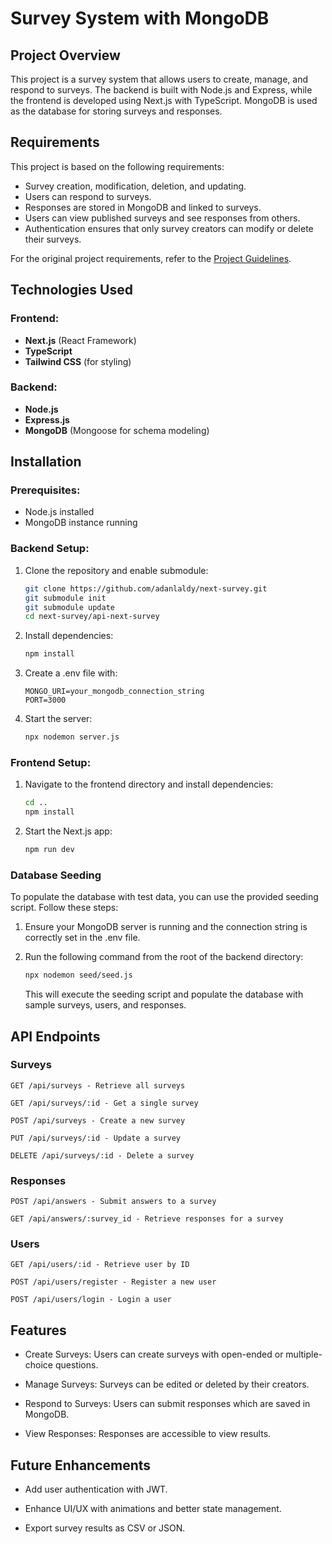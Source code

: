 # Survey System with MongoDB

## Project Overview

This project is a survey system that allows users to create, manage, and respond to surveys. The backend is built with
Node.js and Express, while the frontend is developed using Next.js with TypeScript. MongoDB is used as the database for
storing surveys and responses.

## Requirements

This project is based on the following requirements:

- Survey creation, modification, deletion, and updating.
- Users can respond to surveys.
- Responses are stored in MongoDB and linked to surveys.
- Users can view published surveys and see responses from others.
- Authentication ensures that only survey creators can modify or delete their surveys.

For the original project requirements, refer to the 
[Project Guidelines](https://github.com/MadzMed/mongodb-exercices/blob/master/TP/TP_web_application.md).

## Technologies Used

### Frontend:

- **Next.js** (React Framework)
- **TypeScript**
- **Tailwind CSS** (for styling)

### Backend:

- **Node.js**
- **Express.js**
- **MongoDB** (Mongoose for schema modeling)

## Installation

### Prerequisites:

- Node.js installed
- MongoDB instance running

### Backend Setup:

1. Clone the repository and enable submodule:
   ```bash
   git clone https://github.com/adanlaldy/next-survey.git
   git submodule init
   git submodule update
   cd next-survey/api-next-survey
   ```
2. Install dependencies:
   ```bash
   npm install
   ```
3. Create a .env file with:
   ```
   MONGO_URI=your_mongodb_connection_string
   PORT=3000
   ```
4. Start the server:
   ```bash
   npx nodemon server.js 
   ```
### Frontend Setup:
1. Navigate to the frontend directory and install dependencies:
   ```bash
   cd ..
   npm install
   ```
2. Start the Next.js app:
   ```bash
   npm run dev 
   ```
### Database Seeding

To populate the database with test data, you can use the provided seeding script. Follow these steps:

1. Ensure your MongoDB server is running and the connection string is correctly set in the .env file.

2. Run the following command from the root of the backend directory:
    ```bash
    npx nodemon seed/seed.js
   ```
   
    This will execute the seeding script and populate the database with sample surveys, users, and responses.

## API Endpoints
### Surveys

    GET /api/surveys - Retrieve all surveys

    GET /api/surveys/:id - Get a single survey

    POST /api/surveys - Create a new survey

    PUT /api/surveys/:id - Update a survey

    DELETE /api/surveys/:id - Delete a survey

### Responses

    POST /api/answers - Submit answers to a survey

    GET /api/answers/:survey_id - Retrieve responses for a survey

### Users

    GET /api/users/:id - Retrieve user by ID

    POST /api/users/register - Register a new user

    POST /api/users/login - Login a user

## Features

- Create Surveys: Users can create surveys with open-ended or multiple-choice questions.

- Manage Surveys: Surveys can be edited or deleted by their creators.

- Respond to Surveys: Users can submit responses which are saved in MongoDB.

- View Responses: Responses are accessible to view results.

## Future Enhancements

- Add user authentication with JWT.
 
- Enhance UI/UX with animations and better state management.

- Export survey results as CSV or JSON.